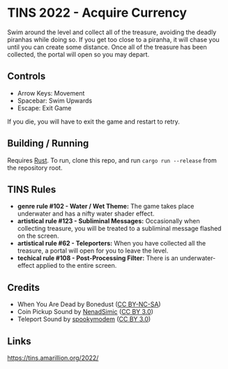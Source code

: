 # TINS 2022 - Acquire Currency

Swim around the level and collect all of the treasure, avoiding the deadly piranhas while doing so.
If you get too close to a piranha, it will chase you until you can create some distance.
Once all of the treasure has been collected, the portal will open so you may depart.

## Controls
* Arrow Keys: Movement
* Spacebar: Swim Upwards
* Escape: Exit Game

If you die, you will have to exit the game and restart to retry.

## Building / Running
Requires [Rust](https://www.rust-lang.org/tools/install). To run, clone this repo, and run `cargo run --release` from the repository root.

## TINS Rules
* **genre rule #102 - Water / Wet Theme:** The game takes place underwater and has a nifty water shader effect.
* **artistical rule #123 - Subliminal Messages:** Occasionally when collecting treasure, you will be treated to a subliminal message flashed on the screen.
* **artistical rule #62 - Teleporters:** When you have collected all the treasure, a portal will open for you to leave the level.
* **techical rule #108 - Post-Processing Filter:** There is an underwater-effect applied to the entire screen.

## Credits
* When You Are Dead by Bonedust ([CC BY-NC-SA](https://creativecommons.org/licenses/by-nc-sa/3.0/us/))
* Coin Pickup Sound by [NenadSimic](https://opengameart.org/content/picked-coin-echo) ([CC BY 3.0](https://creativecommons.org/licenses/by/3.0/))
* Teleport Sound by [spookymodem](https://opengameart.org/content/magic-smite) ([CC BY 3.0](https://creativecommons.org/licenses/by/3.0/))

## Links
https://tins.amarillion.org/2022/
